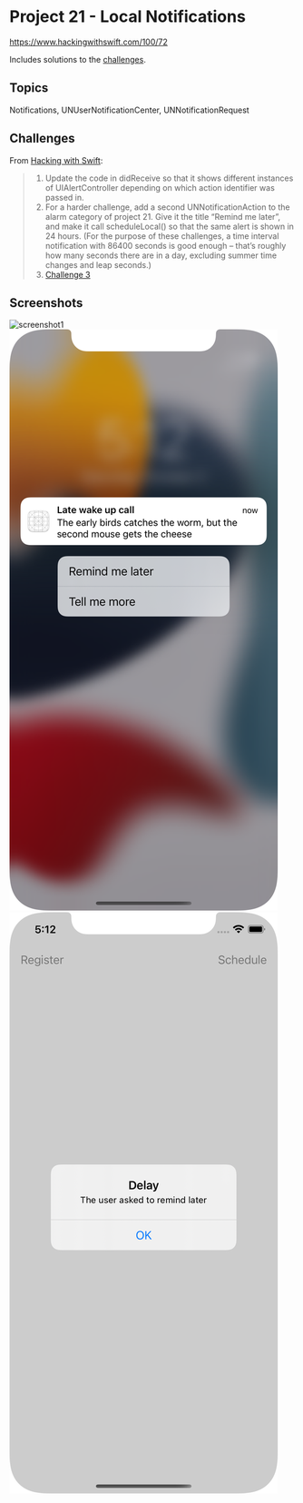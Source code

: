 # Project 21 - Local Notifications

https://www.hackingwithswift.com/100/72

Includes solutions to the [challenges](https://www.hackingwithswift.com/read/21/4/wrap-up).

## Topics

Notifications, UNUserNotificationCenter, UNNotificationRequest

## Challenges

From [Hacking with Swift](https://www.hackingwithswift.com/read/21/4/wrap-up):
>1. Update the code in didReceive so that it shows different instances of UIAlertController depending on which action identifier was passed in.
>2. For a harder challenge, add a second UNNotificationAction to the alarm category of project 21. Give it the title “Remind me later”, and make it call scheduleLocal() so that the same alert is shown in 24 hours. (For the purpose of these challenges, a time interval notification with 86400 seconds is good enough – that’s roughly how many seconds there are in a day, excluding summer time changes and leap seconds.)
>3. [Challenge 3](Challenge3/)

## Screenshots

![screenshot1](screenshots/screen01.png)
![screenshot2](screenshots/screen02.png)
![screenshot3](screenshots/screen03.png)
